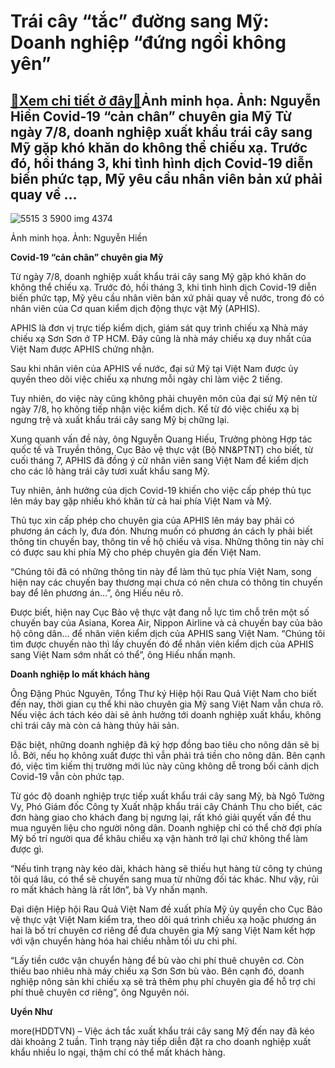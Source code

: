 Trái cây “tắc” đường sang Mỹ: Doanh nghiệp “đứng ngồi không yên”
================================================================

[:gift:Xem chi tiết ở đây:gift:](https://hddtvn.com/trai-cay-tac-duong-sang-my-doanh-nghiep-dung-ngoi-khong-yen/)Ảnh minh họa. Ảnh: Nguyễn Hiền Covid-19 “cản chân” chuyên gia Mỹ Từ ngày 7/8, doanh nghiệp xuất khẩu trái cây sang Mỹ gặp khó khăn do không thể chiếu xạ. Trước đó, hồi tháng 3, khi tình hình dịch Covid-19 diễn biến phức tạp, Mỹ yêu cầu nhân viên bản xứ phải quay về …
---------------------------------------------------------------------------------------------------------------------------------------------------------------------------------------------------------------------------------------------------------------------------





![5515 3 5900 img 4374](https://haiquanonline.com.vn/stores/news_dataimages/hoannm/072020/01/17/5515_3-5900_IMG_4374.jpg?rt=20200819164437 "Những loại trái cây được canh tác theo các quy trình sản xuất an toàn sẽ có nhiều cơ hội tại thị trường EU. 	Ảnh: N.H")


Ảnh minh họa. Ảnh: Nguyễn Hiền



**Covid-19 “cản chân” chuyên gia Mỹ**


Từ ngày 7/8, doanh nghiệp xuất khẩu trái cây sang Mỹ gặp khó khăn do không thể chiếu xạ. Trước đó, hồi tháng 3, khi tình hình dịch Covid-19 diễn biến phức tạp, Mỹ yêu cầu nhân viên bản xứ phải quay về nước, trong đó có nhân viên của Cơ quan kiểm dịch động thực vật Mỹ (APHIS).


APHIS là đơn vị trực tiếp kiểm dịch, giám sát quy trình chiếu xạ Nhà máy chiếu xạ Sơn Sơn ở TP HCM. Đây cũng là nhà máy chiếu xạ duy nhất của Việt Nam được APHIS chứng nhận.


Sau khi nhân viên của APHIS về nước, đại sứ Mỹ tại Việt Nam được ủy quyền theo dõi việc chiếu xạ nhưng mỗi ngày chỉ làm việc 2 tiếng.


Tuy nhiên, do việc này cũng không phải chuyên môn của đại sứ Mỹ nên từ ngày 7/8, họ không tiếp nhận việc kiểm dịch. Kể từ đó việc chiếu xạ bị ngưng trệ và xuất khẩu trái cây sang Mỹ bị chững lại.


Xung quanh vấn đề này, ông Nguyễn Quang Hiếu, Trưởng phòng Hợp tác quốc tế và Truyền thông, Cục Bảo vệ thực vật (Bộ NN&PTNT) cho biết, từ cuối tháng 7, APHIS đã đồng ý cử nhân viên sang Việt Nam để kiểm dịch cho các lô hàng trái cây tươi xuất khẩu sang Mỹ.


Tuy nhiên, ảnh hưởng của dịch Covid-19 khiến cho việc cấp phép thủ tục lên máy bay gặp nhiều khó khăn từ cả hai phía Việt Nam và Mỹ.


Thủ tục xin cấp phép cho chuyên gia của APHIS lên máy bay phải có phương án cách ly, đưa đón. Nhưng muốn có phương án cách ly phải biết thông tin chuyến bay, thông tin về hộ chiếu và visa. Những thông tin này chỉ có được sau khi phía Mỹ cho phép chuyên gia đến Việt Nam.


“Chúng tôi đã có những thông tin này để làm thủ tục phía Việt Nam, song hiện nay các chuyến bay thương mại chưa có nên chưa có thông tin chuyến bay để lên phương án…”, ông Hiếu nêu rõ.


Được biết, hiện nay Cục Bảo vệ thực vật đang nỗ lực tìm chỗ trên một số chuyến bay của Asiana, Korea Air, Nippon Airline và cả chuyến bay của bảo hộ công dân… để nhân viên kiểm dịch của APHIS sang Việt Nam. “Chúng tôi tìm được chuyến nào thì lấy chuyến đó để nhân viên kiểm dịch của APHIS sang Việt Nam sớm nhất có thể”, ông Hiếu nhấn mạnh.


**Doanh nghiệp lo mất khách hàng**


Ông Đặng Phúc Nguyên, Tổng Thư ký Hiệp hội Rau Quả Việt Nam cho biết đến nay, thời gian cụ thể khi nào chuyên gia Mỹ sang Việt Nam vẫn chưa rõ. Nếu việc ách tách kéo dài sẽ ảnh hưởng tới doanh nghiệp xuất khẩu, không chỉ trái cây mà còn cả hàng thủy hải sản.


Đặc biệt, những doanh nghiệp đã ký hợp đồng bao tiêu cho nông dân sẽ bị lỗ. Bởi, nếu họ không xuất được thì vẫn phải trả tiền cho nông dân. Bên cạnh đó, việc tìm kiếm thị trường mới lúc này cũng không dễ trong bối cảnh dịch Covid-19 vẫn còn phức tạp.


Từ góc độ doanh nghiệp trực tiếp xuất khẩu trái cây sang Mỹ, bà Ngô Tường Vy, Phó Giám đốc Công ty Xuất nhập khẩu trái cây Chánh Thu cho biết, các đơn hàng giao cho khách đang bị ngưng lại, rất khó giải quyết vấn đề thu mua nguyên liệu cho người nông dân. Doanh nghiệp chỉ có thể chờ đợi phía Mỹ bố trí người qua để khâu chiếu xạ vận hành trở lại chứ không thể làm được gì.


“Nếu tình trạng này kéo dài, khách hàng sẽ thiếu hụt hàng từ công ty chúng tôi quá lâu, có thể sẽ chuyển sang mua từ những đối tác khác. Như vậy, rủi ro mất khách hàng là rất lớn”, bà Vy nhấn mạnh.


Đại diện Hiệp hội Rau Quả Việt Nam đề xuất phía Mỹ ủy quyền cho Cục Bảo vệ thực vật Việt Nam kiểm tra, theo dõi quá trình chiếu xạ hoặc phương án hai là bố trí chuyên cơ riêng để đưa chuyên gia Mỹ sang Việt Nam kết hợp với vận chuyển hàng hóa hai chiều nhằm tối ưu chi phí.


“Lấy tiền cước vận chuyển hàng để bù vào chi phí thuê chuyên cơ. Còn thiếu bao nhiêu nhà máy chiếu xạ Sơn Sơn bù vào. Bên cạnh đó, doanh nghiệp nông sản khi chiếu xạ sẽ trả thêm phụ phí chuyên gia để hỗ trợ chi phí thuê chuyên cơ riêng”, ông Nguyên nói.




**Uyển Như**



more(HDDTVN) – Việc ách tắc xuất khẩu trái cây sang Mỹ đến nay đã kéo dài khoảng 2 tuần. Tình trạng này tiếp diễn đặt ra cho doanh nghiệp xuất khẩu nhiều lo ngại, thậm chí có thể mất khách hàng.

